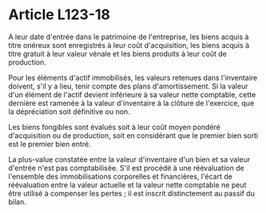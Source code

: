 # Article L123-18

A leur date d'entrée dans le patrimoine de l'entreprise, les biens acquis à titre onéreux sont enregistrés à leur coût d'acquisition, les biens acquis à titre gratuit à leur valeur vénale et les biens produits à leur coût de production.

Pour les éléments d'actif immobilisés, les valeurs retenues dans l'inventaire doivent, s'il y a lieu, tenir compte des plans d'amortissement. Si la valeur d'un élément de l'actif devient inférieure à sa valeur nette comptable, cette dernière est ramenée à la valeur d'inventaire à la clôture de l'exercice, que la dépréciation soit définitive ou non.

Les biens fongibles sont évalués soit à leur coût moyen pondéré d'acquisition ou de production, soit en considérant que le premier bien sorti est le premier bien entré.

La plus-value constatée entre la valeur d'inventaire d'un bien et sa valeur d'entrée n'est pas comptabilisée. S'il est procédé à une réévaluation de l'ensemble des immobilisations corporelles et financières, l'écart de réévaluation entre la valeur actuelle et la valeur nette comptable ne peut être utilisé à compenser les pertes ; il est inscrit distinctement au passif du bilan.
